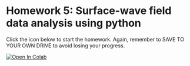 # Homework 5: Surface-wave field data analysis using python

Click the icon below to start the homework. Again, remember to SAVE TO YOUR OWN DRIVE to avoid losing your progress. 

[![Open In Colab](https://colab.research.google.com/assets/colab-badge.svg)](https://colab.research.google.com/github/UCB-CE170a/Fall2022/blob/main/Homework/Homework4/Fall2022_Hw4_student.ipynb)
